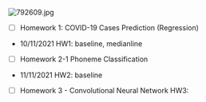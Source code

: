 ![792609.jpg](https://i.loli.net/2021/03/20/ZaONdTPxWmL7ASo.jpg)

- [ ] Homework 1: COVID-19 Cases Prediction (Regression)

- 10/11/2021
 HW1: baseline, medianline

- [ ] Homework 2-1 Phoneme Classification

- 11/11/2021
 HW2: baseline 

- [ ] Homework 3 - Convolutional Neural Network 
 HW3: 
